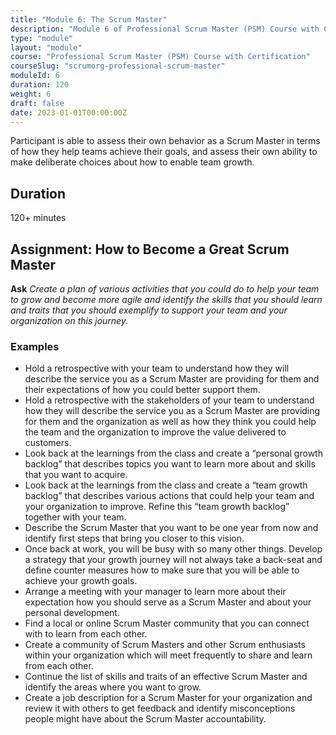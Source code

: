 ```yaml
---
title: "Module 6: The Scrum Master"
description: "Module 6 of Professional Scrum Master (PSM) Course with Certification - The Scrum Master"
type: "module"
layout: "module"
course: "Professional Scrum Master (PSM) Course with Certification"
courseSlug: "scrumorg-professional-scrum-master"
moduleId: 6
duration: 120
weight: 6
draft: false
date: 2023-01-01T00:00:00Z
---
```


Participant is able to assess their own behavior as a Scrum Master in terms of how they help teams achieve their goals, and assess their own ability to make deliberate choices about how to enable team growth.

## Duration
120+ minutes

## Assignment: How to Become a Great Scrum Master

**Ask** _Create a plan of various activities that you could do to help your team to grow and become more agile and identify the skills that you should learn and traits that you should exemplify to support your team and your organization on this journey._


### Examples

- Hold a retrospective with your team to understand how they will describe the service you as a Scrum Master are providing for them and their expectations of how you could better support them.
- Hold a retrospective with the stakeholders of your team to understand how they will describe the service you as a Scrum Master are providing for them and the organization as well as how they think you could help the team and the organization to improve the value delivered to customers.
- Look back at the learnings from the class and create a “personal growth backlog” that describes topics you want to learn more about and skills that you want to acquire.
- Look back at the learnings from the class and create a “team growth backlog” that describes various actions that could help your team and your organization to improve. Refine this “team growth backlog” together with your team.
- Describe the Scrum Master that you want to be one year from now and identify first steps that bring you closer to this vision.
- Once back at work, you will be busy with so many other things. Develop a strategy that your growth journey will not always take a back-seat and define counter measures how to make sure that you will be able to achieve your growth goals.
- Arrange a meeting with your manager to learn more about their expectation how you should serve as a Scrum Master and about your personal development.
- Find a local or online Scrum Master community that you can connect with to learn from each other.
- Create a community of Scrum Masters and other Scrum enthusiasts within your organization which will meet frequently to share and learn from each other.
- Continue the list of skills and traits of an effective Scrum Master and identify the areas where you want to grow.
- Create a job description for a Scrum Master for your organization and review it with others to get feedback and identify misconceptions people might have about the Scrum Master accountability.


